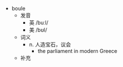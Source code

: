 - boule
  - 发音
    - 英 /buːl/
    - 美 /bʊl/
  - 词义
    - n. 人造宝石，议会
      - the parliament in modern Greece 
  - 补充